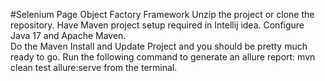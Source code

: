 #Selenium  Page Object Factory Framework
Unzip the project or clone the repository.
Have Maven project setup required in Intellij idea.
Configure Java 17 and Apache Maven.  
Do the Maven Install and Update Project and you should be pretty much ready to go.
Run the following command to generate an allure report: mvn clean test allure:serve from the terminal.
